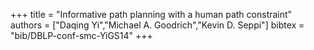 +++
title =  "Informative path planning with a human path constraint"
authors = ["Daqing Yi","Michael A. Goodrich","Kevin D. Seppi"]
bibtex = "bib/DBLP-conf-smc-YiGS14"
+++
